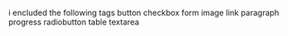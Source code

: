 i encluded the following tags
button
checkbox
form
image
link
paragraph
progress
radiobutton
table
textarea
